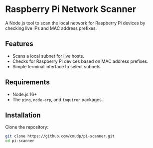 # Raspberry Pi Network Scanner

A Node.js tool to scan the local network for Raspberry Pi devices by checking live IPs and MAC address prefixes.

## Features
- Scans a local subnet for live hosts.
- Checks for Raspberry Pi devices based on MAC address prefixes.
- Simple terminal interface to select subnets.

## Requirements
- Node.js 16+
- The `ping`, `node-arp`, and `inquirer` packages.

## Installation

Clone the repository:

```bash
git clone https://github.com/cmudp/pi-scanner.git
cd pi-scanner
